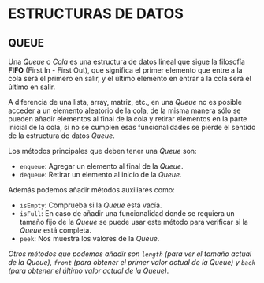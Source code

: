 # ESTRUCTURAS DE DATOS

## QUEUE

Una _Queue_ o _Cola_ es una estructura de datos lineal que sigue la filosofía **FIFO** (First In - First Out), que significa el primer elemento que entre a la cola será el primero en salir, y el último elemento en entrar a la cola será el último en salir.

A diferencia de una lista, array, matriz, etc., en una _Queue_ no es posible acceder a un elemento aleatorio de la cola, de la misma manera sólo se pueden añadir elementos al final de la cola y retirar elementos en la parte inicial de la cola, si no se cumplen esas funcionalidades se pierde el sentido de la estructura de datos _Queue_.

Los métodos principales que deben tener una _Queue_ son:

- `enqueue`: Agregar un elemento al final de la _Queue_.
- `dequeue`: Retirar un elemento al inicio de la _Queue_.

Además podemos añadir métodos auxiliares como:

- `isEmpty`: Comprueba si la _Queue_ está vacía.
- `isFull`: En caso de añadir una funcionalidad donde se requiera un tamaño fijo de la _Queue_ se puede usar este método para verificar si la _Queue_ está completa.
- `peek`: Nos muestra los valores de la _Queue_.

_Otros métodos que podemos añadir son `length` (para ver el tamaño actual de la Queue), `front` (para obtener el primer valor actual de la Queue) y `back` (para obtener el último valor actual de la Queue)._

